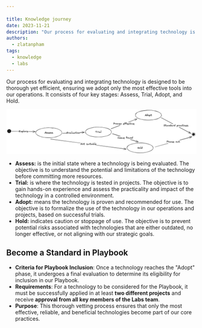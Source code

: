 ```yaml
---

title: Knowledge journey
date: 2023-11-21
description: "Our process for evaluating and integrating technology is designed to be thorough yet efficient, ensuring we adopt only the most effective tools into our operations. It consists of four key stages: Assess, Trial, Adopt, and Hold."
authors:
  - zlatanpham
tags:
  - knowledge
  - labs
---
```


Our process for evaluating and integrating technology is designed to be thorough yet efficient, ensuring we adopt only the most effective tools into our operations. It consists of four key stages: Assess, Trial, Adopt, and Hold.

![](assets/knowledge-journey-20231121174341579.webp)

- **Assess:** is the initial state where a technology is being evaluated. The objective is to understand the potential and limitations of the technology before committing more resources.
- **Trial:** is where the technology is tested in projects. The objective is to gain hands-on experience and assess the practicality and impact of the technology in a controlled environment.
- **Adopt:** means the technology is proven and recommended for use. The objective is to formalize the use of the technology in our operations and projects, based on successful trials.
- **Hold:** indicates caution or stoppage of use. The objective is to prevent potential risks associated with technologies that are either outdated, no longer effective, or not aligning with our strategic goals.

## Become a Standard in **Playbook**

- **Criteria for Playbook Inclusion**: Once a technology reaches the "Adopt" phase, it undergoes a final evaluation to determine its eligibility for inclusion in our Playbook.
- **Requirements**: For a technology to be considered for the Playbook, it must be successfully applied in at least **two different projects** and receive **approval from all key members of the Labs team**.
- **Purpose**: This thorough vetting process ensures that only the most effective, reliable, and beneficial technologies become part of our core practices.
